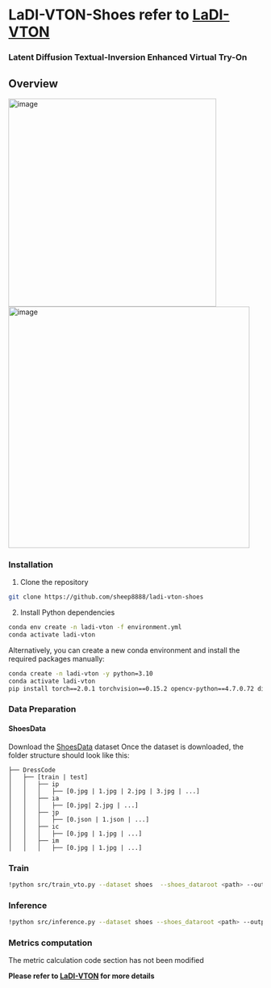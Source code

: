 # LaDI-VTON-Shoes refer to [**LaDI-VTON**](https://github.com/miccunifi/ladi-vton)

### Latent Diffusion Textual-Inversion Enhanced Virtual Try-On


## Overview
<img width="412" alt="image" src="https://github.com/sheep8888/ladi-vton-shoes/assets/92249359/ee38981f-2a03-4fea-a8b9-2d9fc5ea6509">
<img width="478" alt="image" src="https://github.com/sheep8888/ladi-vton-shoes/assets/92249359/0a1c09d5-2fac-4321-817c-cd8a68f2c17d">



### Installation

1. Clone the repository

```sh
git clone https://github.com/sheep8888/ladi-vton-shoes
```

2. Install Python dependencies

```sh
conda env create -n ladi-vton -f environment.yml
conda activate ladi-vton
```

Alternatively, you can create a new conda environment and install the required packages manually:

```sh
conda create -n ladi-vton -y python=3.10
conda activate ladi-vton
pip install torch==2.0.1 torchvision==0.15.2 opencv-python==4.7.0.72 diffusers==0.14.0 transformers==4.27.3 accelerate==0.18.0 clean-fid==0.1.35 torchmetrics[image]==0.11.4 wandb==0.14.0 matplotlib==3.7.1 tqdm xformers
```

### Data Preparation

#### ShoesData

Download the [ShoesData](https://github.com/sheep8888/ladi-vton-shoes/releases/download/untagged-b97e7db945f89bd95228/VTON-S.zip) dataset
Once the dataset is downloaded, the folder structure should look like this:

```
├── DressCode
│   ├── [train | test]
│   │   ├── ip
│   │   │   ├── [0.jpg | 1.jpg | 2.jpg | 3.jpg | ...]
│   │   ├── ia
│   │   │   ├── [0.jpg| 2.jpg | ...]
│   │   ├── jp
│   │   │   ├── [0.json | 1.json | ...]
│   │   ├── ic
│   │   │   ├── [0.jpg | 1.jpg | ...]
│   │   ├── im
│   │   │   ├── [0.jpg | 1.jpg | ...]
```


### Train
```sh
!python src/train_vto.py --dataset shoes  --shoes_dataroot <path> --output_dir <path> --inversion_adapter_dir <path>
```

### Inference
```sh
!python src/inference.py --dataset shoes --shoes_dataroot <path> --output_dir <name> --test_order [paired|unpaired] 
```

### Metrics computation
The metric calculation code section has not been modified

**Please refer to  [**LaDI-VTON**](https://github.com/miccunifi/ladi-vton) for more details**



